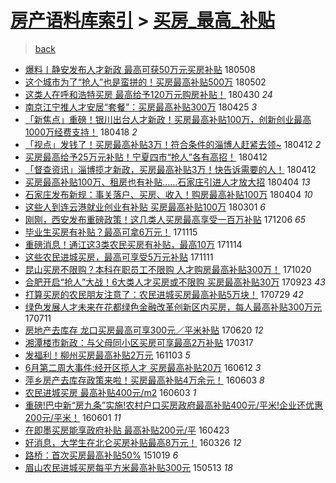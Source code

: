 [房产语料库索引](../../README.md)  > [买房_最高_补贴](买房_最高_补贴.md)
====
> [back](../README.md)

- [爆料丨静安发布人才新政 最高可获50万元买房补贴](http://jkwz.applinzi.com/ittc/7100692255302222864.html#%E7%88%86%E6%96%99%E4%B8%A8%E9%9D%99%E5%AE%89%E5%8F%91%E5%B8%83%E4%BA%BA%E6%89%8D%E6%96%B0%E6%94%BF+%E6%9C%80%E9%AB%98%E5%8F%AF%E8%8E%B750%E4%B8%87%E5%85%83%E4%B9%B0%E6%88%BF%E8%A1%A5%E8%B4%B4) 180508  
- [这个城市为了“抢人”也是蛮拼的！买房最高补贴500万](http://jkwz.applinzi.com/ittc/7098581712374334480.html#%E8%BF%99%E4%B8%AA%E5%9F%8E%E5%B8%82%E4%B8%BA%E4%BA%86%E2%80%9C%E6%8A%A2%E4%BA%BA%E2%80%9D%E4%B9%9F%E6%98%AF%E8%9B%AE%E6%8B%BC%E7%9A%84%EF%BC%81%E4%B9%B0%E6%88%BF%E6%9C%80%E9%AB%98%E8%A1%A5%E8%B4%B4500%E4%B8%87) 180502  
- [这类人在呼和浩特买房 最高给予120万元购房补贴！](http://jkwz.applinzi.com/ittc/7097750693672911882.html#%E8%BF%99%E7%B1%BB%E4%BA%BA%E5%9C%A8%E5%91%BC%E5%92%8C%E6%B5%A9%E7%89%B9%E4%B9%B0%E6%88%BF+%E6%9C%80%E9%AB%98%E7%BB%99%E4%BA%88120%E4%B8%87%E5%85%83%E8%B4%AD%E6%88%BF%E8%A1%A5%E8%B4%B4%EF%BC%81) 180430 *24* 
- [南京江宁推人才安居“套餐”：买房最高补贴300万](http://jkwz.applinzi.com/ittc/7096064722317345803.html#%E5%8D%97%E4%BA%AC%E6%B1%9F%E5%AE%81%E6%8E%A8%E4%BA%BA%E6%89%8D%E5%AE%89%E5%B1%85%E2%80%9C%E5%A5%97%E9%A4%90%E2%80%9D%EF%BC%9A%E4%B9%B0%E6%88%BF%E6%9C%80%E9%AB%98%E8%A1%A5%E8%B4%B4300%E4%B8%87) 180425 *3* 
- [「新焦点」重磅！银川出台人才新政！买房最高补贴100万，创新创业最高1000万经费支持！](http://jkwz.applinzi.com/ittc/7093337492029965323.html#%E3%80%8C%E6%96%B0%E7%84%A6%E7%82%B9%E3%80%8D%E9%87%8D%E7%A3%85%EF%BC%81%E9%93%B6%E5%B7%9D%E5%87%BA%E5%8F%B0%E4%BA%BA%E6%89%8D%E6%96%B0%E6%94%BF%EF%BC%81%E4%B9%B0%E6%88%BF%E6%9C%80%E9%AB%98%E8%A1%A5%E8%B4%B4100%E4%B8%87%EF%BC%8C%E5%88%9B%E6%96%B0%E5%88%9B%E4%B8%9A%E6%9C%80%E9%AB%981000%E4%B8%87%E7%BB%8F%E8%B4%B9%E6%94%AF%E6%8C%81%EF%BC%81) 180418 *2* 
- [「视点」发钱了！买房最高补贴3万！符合条件的淄博人赶紧去领~](http://jkwz.applinzi.com/ittc/7091210865259054090.html#%E3%80%8C%E8%A7%86%E7%82%B9%E3%80%8D%E5%8F%91%E9%92%B1%E4%BA%86%EF%BC%81%E4%B9%B0%E6%88%BF%E6%9C%80%E9%AB%98%E8%A1%A5%E8%B4%B43%E4%B8%87%EF%BC%81%E7%AC%A6%E5%90%88%E6%9D%A1%E4%BB%B6%E7%9A%84%E6%B7%84%E5%8D%9A%E4%BA%BA%E8%B5%B6%E7%B4%A7%E5%8E%BB%E9%A2%86%7E) 180412 *2* 
- [买房最高给予25万元补贴！宁夏四市“抢人”各有高招！](http://jkwz.applinzi.com/ittc/7091159962640450570.html#%E4%B9%B0%E6%88%BF%E6%9C%80%E9%AB%98%E7%BB%99%E4%BA%8825%E4%B8%87%E5%85%83%E8%A1%A5%E8%B4%B4%EF%BC%81%E5%AE%81%E5%A4%8F%E5%9B%9B%E5%B8%82%E2%80%9C%E6%8A%A2%E4%BA%BA%E2%80%9D%E5%90%84%E6%9C%89%E9%AB%98%E6%8B%9B%EF%BC%81) 180412  
- [「督查资讯」淄博揽才新政，买房最高补贴3万！快告诉需要的人！](http://jkwz.applinzi.com/ittc/7090883606086157319.html#%E3%80%8C%E7%9D%A3%E6%9F%A5%E8%B5%84%E8%AE%AF%E3%80%8D%E6%B7%84%E5%8D%9A%E6%8F%BD%E6%89%8D%E6%96%B0%E6%94%BF%EF%BC%8C%E4%B9%B0%E6%88%BF%E6%9C%80%E9%AB%98%E8%A1%A5%E8%B4%B43%E4%B8%87%EF%BC%81%E5%BF%AB%E5%91%8A%E8%AF%89%E9%9C%80%E8%A6%81%E7%9A%84%E4%BA%BA%EF%BC%81) 180412  
- [买房最高补贴100万、租房也有补贴……石家庄引进人才放大招](http://jkwz.applinzi.com/ittc/7088119141066343441.html#%E4%B9%B0%E6%88%BF%E6%9C%80%E9%AB%98%E8%A1%A5%E8%B4%B4100%E4%B8%87%E3%80%81%E7%A7%9F%E6%88%BF%E4%B9%9F%E6%9C%89%E8%A1%A5%E8%B4%B4%E2%80%A6%E2%80%A6%E7%9F%B3%E5%AE%B6%E5%BA%84%E5%BC%95%E8%BF%9B%E4%BA%BA%E6%89%8D%E6%94%BE%E5%A4%A7%E6%8B%9B) 180404 *13* 
- [石家庄发布新规：事关落户、买房、收入！购房最高补贴100万](http://jkwz.applinzi.com/ittc/7088091915339957259.html#%E7%9F%B3%E5%AE%B6%E5%BA%84%E5%8F%91%E5%B8%83%E6%96%B0%E8%A7%84%EF%BC%9A%E4%BA%8B%E5%85%B3%E8%90%BD%E6%88%B7%E3%80%81%E4%B9%B0%E6%88%BF%E3%80%81%E6%94%B6%E5%85%A5%EF%BC%81%E8%B4%AD%E6%88%BF%E6%9C%80%E9%AB%98%E8%A1%A5%E8%B4%B4100%E4%B8%87) 180404 *10* 
- [这些人到连云港就业创业有补贴 买房最高补贴100万](http://jkwz.applinzi.com/ittc/7075465823496176656.html#%E8%BF%99%E4%BA%9B%E4%BA%BA%E5%88%B0%E8%BF%9E%E4%BA%91%E6%B8%AF%E5%B0%B1%E4%B8%9A%E5%88%9B%E4%B8%9A%E6%9C%89%E8%A1%A5%E8%B4%B4+%E4%B9%B0%E6%88%BF%E6%9C%80%E9%AB%98%E8%A1%A5%E8%B4%B4100%E4%B8%87) 180301 *6* 
- [刚刚，西安发布重磅政策！这几类人买房最高享受一百万补贴](http://jkwz.applinzi.com/ittc/7044009295849456656.html#%E5%88%9A%E5%88%9A%EF%BC%8C%E8%A5%BF%E5%AE%89%E5%8F%91%E5%B8%83%E9%87%8D%E7%A3%85%E6%94%BF%E7%AD%96%EF%BC%81%E8%BF%99%E5%87%A0%E7%B1%BB%E4%BA%BA%E4%B9%B0%E6%88%BF%E6%9C%80%E9%AB%98%E4%BA%AB%E5%8F%97%E4%B8%80%E7%99%BE%E4%B8%87%E8%A1%A5%E8%B4%B4) 171206 *65* 
- [毕业生买房有补贴？最高可拿6万元！](http://jkwz.applinzi.com/ittc/7036163582511809553.html#%E6%AF%95%E4%B8%9A%E7%94%9F%E4%B9%B0%E6%88%BF%E6%9C%89%E8%A1%A5%E8%B4%B4%EF%BC%9F%E6%9C%80%E9%AB%98%E5%8F%AF%E6%8B%BF6%E4%B8%87%E5%85%83%EF%BC%81) 171115  
- [重磅消息！通江这3类农民买房有补贴，最高10万](http://jkwz.applinzi.com/ittc/7035725466827228176.html#%E9%87%8D%E7%A3%85%E6%B6%88%E6%81%AF%EF%BC%81%E9%80%9A%E6%B1%9F%E8%BF%993%E7%B1%BB%E5%86%9C%E6%B0%91%E4%B9%B0%E6%88%BF%E6%9C%89%E8%A1%A5%E8%B4%B4%EF%BC%8C%E6%9C%80%E9%AB%9810%E4%B8%87) 171114  
- [这些农民进城买房，最高可享受5万元补贴](http://jkwz.applinzi.com/ittc/7034636748729091088.html#%E8%BF%99%E4%BA%9B%E5%86%9C%E6%B0%91%E8%BF%9B%E5%9F%8E%E4%B9%B0%E6%88%BF%EF%BC%8C%E6%9C%80%E9%AB%98%E5%8F%AF%E4%BA%AB%E5%8F%975%E4%B8%87%E5%85%83%E8%A1%A5%E8%B4%B4) 171111  
- [昆山买房不限购？本科在职员工不限购 人才购房最高补贴300万！](http://jkwz.applinzi.com/ittc/7026572691082052625.html#%E6%98%86%E5%B1%B1%E4%B9%B0%E6%88%BF%E4%B8%8D%E9%99%90%E8%B4%AD%EF%BC%9F%E6%9C%AC%E7%A7%91%E5%9C%A8%E8%81%8C%E5%91%98%E5%B7%A5%E4%B8%8D%E9%99%90%E8%B4%AD+%E4%BA%BA%E6%89%8D%E8%B4%AD%E6%88%BF%E6%9C%80%E9%AB%98%E8%A1%A5%E8%B4%B4300%E4%B8%87%EF%BC%81) 171020  
- [合肥开启“抢人”大战！6大类人才买房或不限购 买房最高补贴30万](http://jkwz.applinzi.com/ittc/7016184040594605072.html#%E5%90%88%E8%82%A5%E5%BC%80%E5%90%AF%E2%80%9C%E6%8A%A2%E4%BA%BA%E2%80%9D%E5%A4%A7%E6%88%98%EF%BC%816%E5%A4%A7%E7%B1%BB%E4%BA%BA%E6%89%8D%E4%B9%B0%E6%88%BF%E6%88%96%E4%B8%8D%E9%99%90%E8%B4%AD+%E4%B9%B0%E6%88%BF%E6%9C%80%E9%AB%98%E8%A1%A5%E8%B4%B430%E4%B8%87) 170923 *43* 
- [打算买房的农民朋友注意了：农民进城买房最高补贴5万块！](http://jkwz.applinzi.com/ittc/6995756623296201744.html#%E6%89%93%E7%AE%97%E4%B9%B0%E6%88%BF%E7%9A%84%E5%86%9C%E6%B0%91%E6%9C%8B%E5%8F%8B%E6%B3%A8%E6%84%8F%E4%BA%86%EF%BC%9A%E5%86%9C%E6%B0%91%E8%BF%9B%E5%9F%8E%E4%B9%B0%E6%88%BF%E6%9C%80%E9%AB%98%E8%A1%A5%E8%B4%B45%E4%B8%87%E5%9D%97%EF%BC%81) 170729 *42* 
- [绿色发展人才未来在花都绿色金融改革创新区内买房，每人最高补贴300万元](http://jkwz.applinzi.com/ittc/6989104195914171409.html#%E7%BB%BF%E8%89%B2%E5%8F%91%E5%B1%95%E4%BA%BA%E6%89%8D%E6%9C%AA%E6%9D%A5%E5%9C%A8%E8%8A%B1%E9%83%BD%E7%BB%BF%E8%89%B2%E9%87%91%E8%9E%8D%E6%94%B9%E9%9D%A9%E5%88%9B%E6%96%B0%E5%8C%BA%E5%86%85%E4%B9%B0%E6%88%BF%EF%BC%8C%E6%AF%8F%E4%BA%BA%E6%9C%80%E9%AB%98%E8%A1%A5%E8%B4%B4300%E4%B8%87%E5%85%83) 170711  
- [房地产去库存 龙口买房最高可享300元／平米补贴](http://jkwz.applinzi.com/ittc/6981314568386003972.html#%E6%88%BF%E5%9C%B0%E4%BA%A7%E5%8E%BB%E5%BA%93%E5%AD%98+%E9%BE%99%E5%8F%A3%E4%B9%B0%E6%88%BF%E6%9C%80%E9%AB%98%E5%8F%AF%E4%BA%AB300%E5%85%83%EF%BC%8F%E5%B9%B3%E7%B1%B3%E8%A1%A5%E8%B4%B4) 170620 *12* 
- [湘潭楼市新政：与父母同小区买房可享最高2万补贴](http://jkwz.applinzi.com/ittc/6945946340776477701.html#%E6%B9%98%E6%BD%AD%E6%A5%BC%E5%B8%82%E6%96%B0%E6%94%BF%EF%BC%9A%E4%B8%8E%E7%88%B6%E6%AF%8D%E5%90%8C%E5%B0%8F%E5%8C%BA%E4%B9%B0%E6%88%BF%E5%8F%AF%E4%BA%AB%E6%9C%80%E9%AB%982%E4%B8%87%E8%A1%A5%E8%B4%B4) 170317  
- [发福利！柳州买房最高补贴2万元](http://jkwz.applinzi.com/ittc/6896182708367000581.html#%E5%8F%91%E7%A6%8F%E5%88%A9%EF%BC%81%E6%9F%B3%E5%B7%9E%E4%B9%B0%E6%88%BF%E6%9C%80%E9%AB%98%E8%A1%A5%E8%B4%B42%E4%B8%87%E5%85%83) 161103 *5* 
- [6月第二周大事件:经开区揽人才 买房最高补贴20万](http://jkwz.applinzi.com/ittc/6842843161713705989.html#6%E6%9C%88%E7%AC%AC%E4%BA%8C%E5%91%A8%E5%A4%A7%E4%BA%8B%E4%BB%B6%3A%E7%BB%8F%E5%BC%80%E5%8C%BA%E6%8F%BD%E4%BA%BA%E6%89%8D+%E4%B9%B0%E6%88%BF%E6%9C%80%E9%AB%98%E8%A1%A5%E8%B4%B420%E4%B8%87) 160612 *3* 
- [萍乡房产去库存政策来啦！买房最高补贴4万余元！](http://jkwz.applinzi.com/ittc/6839577457132569604.html#%E8%90%8D%E4%B9%A1%E6%88%BF%E4%BA%A7%E5%8E%BB%E5%BA%93%E5%AD%98%E6%94%BF%E7%AD%96%E6%9D%A5%E5%95%A6%EF%BC%81%E4%B9%B0%E6%88%BF%E6%9C%80%E9%AB%98%E8%A1%A5%E8%B4%B44%E4%B8%87%E4%BD%99%E5%85%83%EF%BC%81) 160603 *8* 
- [农民进城买房 最高补贴400元/m2](http://jkwz.applinzi.com/ittc/6839415117607076869.html#%E5%86%9C%E6%B0%91%E8%BF%9B%E5%9F%8E%E4%B9%B0%E6%88%BF+%E6%9C%80%E9%AB%98%E8%A1%A5%E8%B4%B4400%E5%85%83%2Fm2) 160603 *1* 
- [重磅!巴中新“房九条”实施!农村户口买房政府最高补贴400元/平米!企业还优惠200元/平米！](http://jkwz.applinzi.com/ittc/6838833720509072388.html#%E9%87%8D%E7%A3%85%21%E5%B7%B4%E4%B8%AD%E6%96%B0%E2%80%9C%E6%88%BF%E4%B9%9D%E6%9D%A1%E2%80%9D%E5%AE%9E%E6%96%BD%21%E5%86%9C%E6%9D%91%E6%88%B7%E5%8F%A3%E4%B9%B0%E6%88%BF%E6%94%BF%E5%BA%9C%E6%9C%80%E9%AB%98%E8%A1%A5%E8%B4%B4400%E5%85%83%2F%E5%B9%B3%E7%B1%B3%21%E4%BC%81%E4%B8%9A%E8%BF%98%E4%BC%98%E6%83%A0200%E5%85%83%2F%E5%B9%B3%E7%B1%B3%EF%BC%81) 160601 *11* 
- [在即墨买房能享政府补贴 最高补贴200元/平](http://jkwz.applinzi.com/ittc/6824192536008459269.html#%E5%9C%A8%E5%8D%B3%E5%A2%A8%E4%B9%B0%E6%88%BF%E8%83%BD%E4%BA%AB%E6%94%BF%E5%BA%9C%E8%A1%A5%E8%B4%B4+%E6%9C%80%E9%AB%98%E8%A1%A5%E8%B4%B4200%E5%85%83%2F%E5%B9%B3) 160423  
- [好消息，大学生在北仑买房补贴最高8万元！](http://jkwz.applinzi.com/ittc/6813866499710125061.html#%E5%A5%BD%E6%B6%88%E6%81%AF%EF%BC%8C%E5%A4%A7%E5%AD%A6%E7%94%9F%E5%9C%A8%E5%8C%97%E4%BB%91%E4%B9%B0%E6%88%BF%E8%A1%A5%E8%B4%B4%E6%9C%80%E9%AB%988%E4%B8%87%E5%85%83%EF%BC%81) 160326 *12* 
- [路桥：首次买房最高补贴50%](http://jkwz.applinzi.com/ittc/6754830981111776261.html#%E8%B7%AF%E6%A1%A5%EF%BC%9A%E9%A6%96%E6%AC%A1%E4%B9%B0%E6%88%BF%E6%9C%80%E9%AB%98%E8%A1%A5%E8%B4%B450%25) 151019 *6* 
- [眉山农民进城买房每平方米最高补贴300元](http://jkwz.applinzi.com/ittc/547650611414836635.html#%E7%9C%89%E5%B1%B1%E5%86%9C%E6%B0%91%E8%BF%9B%E5%9F%8E%E4%B9%B0%E6%88%BF%E6%AF%8F%E5%B9%B3%E6%96%B9%E7%B1%B3%E6%9C%80%E9%AB%98%E8%A1%A5%E8%B4%B4300%E5%85%83) 150513 *18* 
